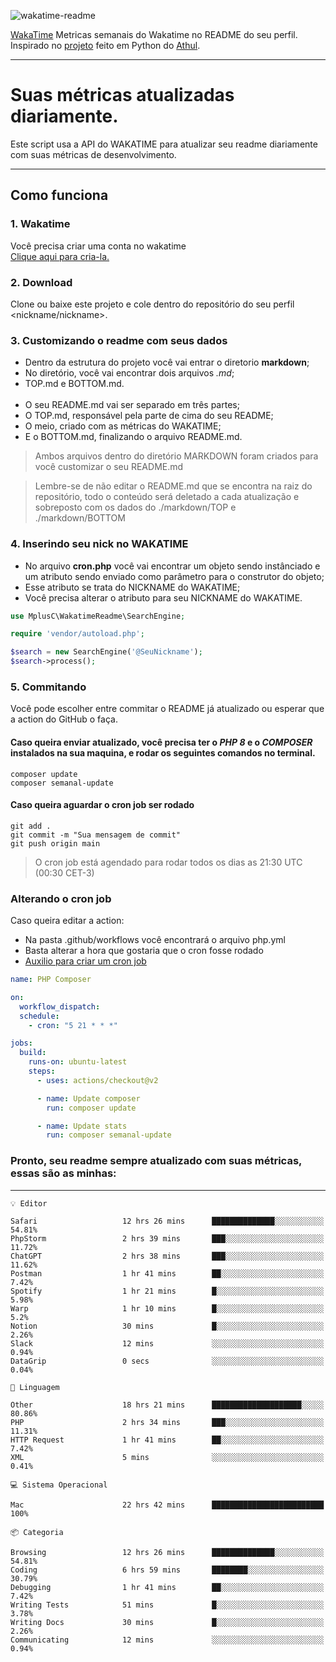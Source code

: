 ![wakatime-readme](https://socialify.git.ci/bymatheus/wakatime-readme/image?description=1&descriptionEditable=M%C3%A9tricas%20semanais%20do%20Wakatime%20no%20seu%20README%20de%20perfil.&font=KoHo&forks=1&language=1&owner=1&pattern=Signal&stargazers=1&theme=Dark)

[WakaTime](https://wakatime.com) Metricas semanais do Wakatime no README do seu perfil. <br>
Inspirado no [projeto](https://github.com/athul/waka-readme) feito em Python do [Athul](https://github.com/athul).
___

# Suas métricas atualizadas diariamente.
Este script usa a API do WAKATIME para atualizar seu readme diariamente com suas métricas de desenvolvimento.

___

## Como funciona

### 1. Wakatime
Você precisa criar uma conta no wakatime <br>
[Clique aqui para cria-la.](https://wakatime.com) 

### 2. Download
Clone ou baixe este projeto e cole dentro do repositório do seu perfil <nickname/nickname>.

### 3. Customizando o readme com seus dados
- Dentro da estrutura do projeto você vai entrar o diretorio **markdown**;  
- No diretório, você vai encontrar dois arquivos *.md*;
- TOP.md e BOTTOM.md.
<br><br>
- O seu README.md vai ser separado em três partes; 
- O TOP.md, responsável pela parte de cima do seu README;
- O meio, criado com as métricas do WAKATIME;
- E o BOTTOM.md, finalizando o arquivo README.md.<br>

> Ambos arquivos dentro do diretório MARKDOWN foram criados para você customizar o seu README.md

> Lembre-se de não editar o README.md que se encontra na raiz do repositório, todo o conteúdo será deletado a cada atualização e sobreposto com os dados do ./markdown/TOP e ./markdown/BOTTOM

### 4. Inserindo seu nick no WAKATIME
- No arquivo **cron.php** você vai encontrar um objeto sendo instânciado e um atributo sendo enviado como parâmetro para o construtor do objeto;
- Esse atributo se trata do NICKNAME do WAKATIME;
- Você precisa alterar o atributo para seu NICKNAME do WAKATIME.

```php
use MplusC\WakatimeReadme\SearchEngine;

require 'vendor/autoload.php';

$search = new SearchEngine('@SeuNickname');
$search->process();
```

### 5. Commitando
Você pode escolher entre commitar o README já atualizado ou esperar que a action do GitHub o faça. <br>

#### Caso queira enviar atualizado, você precisa ter o *PHP 8* e o *COMPOSER* instalados na sua maquina, e rodar os seguintes comandos no terminal.
```composer
composer update
composer semanal-update 
```

#### Caso queira aguardar o cron job ser rodado 
```git 
git add .
git commit -m "Sua mensagem de commit"
git push origin main
```

>O cron job está agendado para rodar todos os dias as 21:30 UTC (00:30 CET-3) 

### Alterando o cron job
Caso queira editar a action:

- Na pasta .github/workflows você encontrará o arquivo php.yml
- Basta alterar a hora que gostaria que o cron fosse rodado
- [Auxilio para criar um cron job](https://crontab.guru)

```yml
name: PHP Composer

on:
  workflow_dispatch:
  schedule:
    - cron: "5 21 * * *"

jobs:
  build:
    runs-on: ubuntu-latest
    steps:
      - uses: actions/checkout@v2

      - name: Update composer
        run: composer update

      - name: Update stats
        run: composer semanal-update
```

### Pronto, seu readme sempre atualizado com suas métricas, essas são as minhas:

___
```text
💡 Editor

Safari                   12 hrs 26 mins      ██████████████░░░░░░░░░░░     54.81%
PhpStorm                 2 hrs 39 mins       ███░░░░░░░░░░░░░░░░░░░░░░     11.72%
ChatGPT                  2 hrs 38 mins       ███░░░░░░░░░░░░░░░░░░░░░░     11.62%
Postman                  1 hr 41 mins        ██░░░░░░░░░░░░░░░░░░░░░░░      7.42%
Spotify                  1 hr 21 mins        █░░░░░░░░░░░░░░░░░░░░░░░░      5.98%
Warp                     1 hr 10 mins        █░░░░░░░░░░░░░░░░░░░░░░░░       5.2%
Notion                   30 mins             █░░░░░░░░░░░░░░░░░░░░░░░░      2.26%
Slack                    12 mins             ░░░░░░░░░░░░░░░░░░░░░░░░░      0.94%
DataGrip                 0 secs              ░░░░░░░░░░░░░░░░░░░░░░░░░      0.04%
```
```text
💬 Linguagem

Other                    18 hrs 21 mins      ████████████████████░░░░░     80.86%
PHP                      2 hrs 34 mins       ███░░░░░░░░░░░░░░░░░░░░░░     11.31%
HTTP Request             1 hr 41 mins        ██░░░░░░░░░░░░░░░░░░░░░░░      7.42%
XML                      5 mins              ░░░░░░░░░░░░░░░░░░░░░░░░░      0.41%
```
```text
💻 Sistema Operacional

Mac                      22 hrs 42 mins      █████████████████████████       100%
```
```text
📦 Categoria

Browsing                 12 hrs 26 mins      ██████████████░░░░░░░░░░░     54.81%
Coding                   6 hrs 59 mins       ████████░░░░░░░░░░░░░░░░░     30.79%
Debugging                1 hr 41 mins        ██░░░░░░░░░░░░░░░░░░░░░░░      7.42%
Writing Tests            51 mins             █░░░░░░░░░░░░░░░░░░░░░░░░      3.78%
Writing Docs             30 mins             █░░░░░░░░░░░░░░░░░░░░░░░░      2.26%
Communicating            12 mins             ░░░░░░░░░░░░░░░░░░░░░░░░░      0.94%
```
